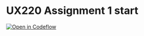 UX220 Assignment 1 start
===

[![Open in Codeflow](https://developer.stackblitz.com/img/open_in_codeflow.svg)](https:///pr.new/rhonelda/UX220Assignment1
)
